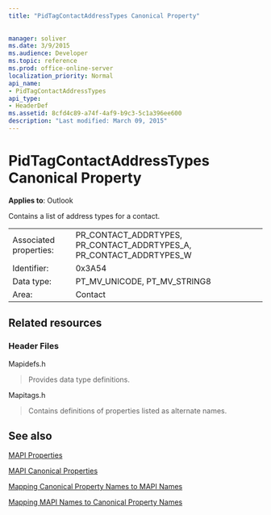 ```yaml
---
title: "PidTagContactAddressTypes Canonical Property"
 
 
manager: soliver
ms.date: 3/9/2015
ms.audience: Developer
ms.topic: reference
ms.prod: office-online-server
localization_priority: Normal
api_name:
- PidTagContactAddressTypes
api_type:
- HeaderDef
ms.assetid: 8cfd4c89-a74f-4af9-b9c3-5c1a396ee600
description: "Last modified: March 09, 2015"
---
```


# PidTagContactAddressTypes Canonical Property

  
  
**Applies to**: Outlook 
  
Contains a list of address types for a contact.
  
|||
|:-----|:-----|
|Associated properties:  <br/> |PR_CONTACT_ADDRTYPES, PR_CONTACT_ADDRTYPES_A, PR_CONTACT_ADDRTYPES_W  <br/> |
|Identifier:  <br/> |0x3A54  <br/> |
|Data type:  <br/> |PT_MV_UNICODE, PT_MV_STRING8  <br/> |
|Area:  <br/> |Contact  <br/> |
   
## Related resources

### Header Files

Mapidefs.h
  
> Provides data type definitions.
    
Mapitags.h
  
> Contains definitions of properties listed as alternate names.
    
## See also



[MAPI Properties](mapi-properties.md)
  
[MAPI Canonical Properties](mapi-canonical-properties.md)
  
[Mapping Canonical Property Names to MAPI Names](mapping-canonical-property-names-to-mapi-names.md)
  
[Mapping MAPI Names to Canonical Property Names](mapping-mapi-names-to-canonical-property-names.md)

